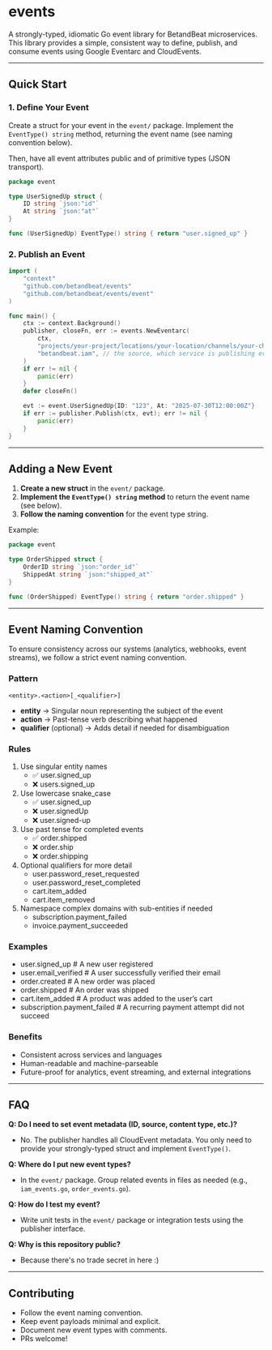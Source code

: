 # events

A strongly-typed, idiomatic Go event library for BetandBeat microservices. This library provides a simple, consistent way to define, publish, and consume events using Google Eventarc and CloudEvents.

---

## Quick Start

### 1. Define Your Event

Create a struct for your event in the `event/` package. Implement the `EventType() string` method, returning the event name (see naming convention below).

Then, have all event attributes public and of primitive types (JSON transport).

```go
package event

type UserSignedUp struct {
    ID string `json:"id"`
    At string `json:"at"`
}

func (UserSignedUp) EventType() string { return "user.signed_up" }
```

### 2. Publish an Event

```go
import (
    "context"
    "github.com/betandbeat/events"
    "github.com/betandbeat/events/event"
)

func main() {
    ctx := context.Background()
    publisher, closeFn, err := events.NewEventarc(
        ctx,
        "projects/your-project/locations/your-location/channels/your-channel", // the eventarc advanced bus resource name
        "betandbeat.iam", // the source, which service is publishing events
    )
    if err != nil {
        panic(err)
    }
    defer closeFn()

    evt := event.UserSignedUp{ID: "123", At: "2025-07-30T12:00:00Z"}
    if err := publisher.Publish(ctx, evt); err != nil {
        panic(err)
    }
}
```

---

## Adding a New Event

1. **Create a new struct** in the `event/` package.
2. **Implement the `EventType() string` method** to return the event name (see below).
3. **Follow the naming convention** for the event type string.

Example:
```go
package event

type OrderShipped struct {
    OrderID string `json:"order_id"`
    ShippedAt string `json:"shipped_at"`
}

func (OrderShipped) EventType() string { return "order.shipped" }
```

---

## Event Naming Convention

To ensure consistency across our systems (analytics, webhooks, event streams), we follow a strict event naming convention.

### Pattern
```
<entity>.<action>[_<qualifier>]
```
- **entity** → Singular noun representing the subject of the event
- **action** → Past-tense verb describing what happened
- **qualifier** (optional) → Adds detail if needed for disambiguation

### Rules
1. Use singular entity names
   - ✅ user.signed_up
   - ❌ users.signed_up
2. Use lowercase snake_case
   - ✅ user.signed_up
   - ❌ user.signedUp
   - ❌ user.signed-up
3. Use past tense for completed events
   - ✅ order.shipped
   - ❌ order.ship
   - ❌ order.shipping
4. Optional qualifiers for more detail
   - user.password_reset_requested
   - user.password_reset_completed
   - cart.item_added
   - cart.item_removed
5. Namespace complex domains with sub-entities if needed
   - subscription.payment_failed
   - invoice.payment_succeeded

### Examples
- user.signed_up               # A new user registered
- user.email_verified          # A user successfully verified their email
- order.created                # A new order was placed
- order.shipped                # An order was shipped
- cart.item_added              # A product was added to the user’s cart
- subscription.payment_failed  # A recurring payment attempt did not succeed

### Benefits
- Consistent across services and languages
- Human-readable and machine-parseable
- Future-proof for analytics, event streaming, and external integrations

---

## FAQ

**Q: Do I need to set event metadata (ID, source, content type, etc.)?**
- No. The publisher handles all CloudEvent metadata. You only need to provide your strongly-typed struct and implement `EventType()`.

**Q: Where do I put new event types?**
- In the `event/` package. Group related events in files as needed (e.g., `iam_events.go`, `order_events.go`).

**Q: How do I test my event?**
- Write unit tests in the `event/` package or integration tests using the publisher interface.

**Q: Why is this repository public?**
- Because there's no trade secret in here :)

---

## Contributing
- Follow the event naming convention.
- Keep event payloads minimal and explicit.
- Document new event types with comments.
- PRs welcome!